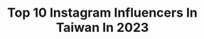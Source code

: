 ---
title: Top 10 Instagram Influencers In Taiwan In 2023
description: >-
  Find top Instagram influencers in Taiwan in 2023. Most popular hashtags: #taipei #taiwan #taipeitravel.
platform: Instagram
hits: 39
text_top: Discover the best Instagram accounts on inBeat.
text_bottom: Our platform has 39 Instagram influencers like this in Taiwan for you to work with.
profiles:
  - username: "ooo_lin_ooo"
    fullname: >-
      林倩 🌹 Mercedes Lin
    bio: >-
      🦁Model / Travel Girl / Content Creator💛 📸 #Sony #A7iii 💌 合作邀約 : chianlin.official@gmail.com
    location: "Taiwan"
    followers: 270069
    engagement: 597
    commentsToLikes: 0.018401
    id: ck0w0omeyf9t20i19j953rgbi
    verified: false
    hashtags: "#bior, #219, #guerlaintw, #guerlain"
  - username: "elena_0921"
    fullname: >-
      𝓝𝓪𝓝𝓪 ♥️ 나나
    bio: >-
      旅遊여행 生活일상 美食음식 안녕하세요👋🏻저는 나나에요 | 📩合作相關邀約請私訊小盒子or mail 📪elenawang921@gmail.com | 旅遊🔍#na我們去哪玩 美食🔍#na我們吃什麼 登山🔍#na我們去爬山
    location: "Taiwan"
    followers: 31453
    engagement: 177
    commentsToLikes: 0.064850
    id: ck14khzrwpl8q0i19qkh0bqif
    verified: false
    hashtags: "#kofen, #taiwan, #nantoutravel, #taichungtrip"
  - username: "pattihuang"
    fullname: >-
      🎀Patti🎀采蓁
    bio: >-
      ♈️牡羊女❤️采蓁@ᴛᴀɪᴡᴀɴ 🇹🇼 YouTuber 喜歡釣魚🎣旅遊🌎美食🥗愛狗🐶愛露營⛺️ 工作連絡➡️pattihuang0408@gmail.com 🔗Youtube頻道 ► iampatti采蓁 🔗FB粉專► Iampatti采蓁
    location: "Taiwan"
    followers: 49817
    engagement: 576
    commentsToLikes: 0.018474
    id: ck0tz2j42ox0m0i198qzv48qw
    verified: false
    hashtags: "#711, #ok, #partipost, #fishinggirl"
  - username: "yilunnnnn_"
    fullname: >-
      阿侖 Alun
    bio: >-
      跟我一起出去玩🇰🇷🇹🇼 Korea·Food·Travel - 📮missidol1717@gmail.com 韓國代購 @forth.collect 我的男裝 @lun_closet - My Youtube ⬇️
    location: "Taiwan"
    followers: 46336
    engagement: 520
    commentsToLikes: 0.016411
    id: ck14hs4esbupd0i191qpn68mu
    verified: false
    hashtags: "#bellavita, #universtar, #shooky, #chimmy"
  - username: "yangyungwei"
    fullname: >-
      楊 勇緯 ヤン
    bio: >-
      ▫️新民高校ˢᴵᴺᴹᴵᴺ ▫️國立臺灣體育運動大學ᴺᵀᵁˢ 🥋ᶜᴴᴵᴺᴱˢᴱ ᵀᴬᴵᴾᴱᴵ🥋 Judoka🇹🇼
    location: "Taiwan"
    followers: 6717
    engagement: 1506
    commentsToLikes: 0.009197
    id: ck0w3kkrztvn90i19mv92aslm
    verified: false
    hashtags: "#judo, #judomasters, #judodoha, #tpe"
  - username: "rainbowalicee"
    fullname: >-
      彩虹愛麗絲🌈𝓕𝓪𝓼𝓱𝓲𝓸𝓷 𝓛𝓲𝓯𝓮𝓼𝓽𝔂𝓵𝓮
    bio: >-
      ᴍᴏᴅᴇʟ_ʙᴀʀʙɪᴇ ᴄᴇᴏ_ʙʟᴏɢɢᴇʀ 🌈 ɪ ᴀᴍ ɴᴏᴛ ʟɪᴋᴇ ʜᴇʀ, ɪ'ᴍ ʟɪᴋᴇ ᴍᴇ ♡ #ɪɴsᴘᴏ ♡ #ᴇᴠᴇɴᴛs ♡ #ᴅɪᴀʀʏ ♡ #ғɪᴛɴᴇss ♡ #ᴍᴏᴅᴇʟɪɴɢ ♡ #ᴅᴀɴᴄᴇ ♡ #ᴄʀᴀғᴛʙᴇᴇʀ ❤️🧡💛💚💙💜🖤
    location: "Taiwan"
    followers: 30758
    engagement: 82
    commentsToLikes: 0.075637
    id: ck0tz8q1apip30i19nnkwdhfy
    verified: false
    hashtags: "#sudiotw, #cheongsam, #makeup, #sudionio"
  - username: "_joyceee037"
    fullname: >-
      慈妹🎐
    bio: >-
      準備開工請稍後
    location: "Taiwan"
    followers: 25409
    engagement: 604
    commentsToLikes: 0.016213
    id: ck0w3bed4sjhj0i19lufamlyo
    verified: false
    hashtags: "#love, #fubonangels, #attraction, #taiwan"
  - username: "bentsai_tw"
    fullname: >-
      Ben
    bio: >-
      🇹🇼Taiwanese 188/88♉️ 🏐️🏋️⛷🤿⛰️🏄‍♂️ 富邦金控/人壽 業務主任 任職 （Insurance）
    location: "Taiwan"
    followers: 29893
    engagement: 509
    commentsToLikes: 0.015643
    id: ck0w4qoerzx770i1940qyewci
    verified: false
    hashtags: "#sudio, #sudiotw, #letdance, #gym"
  - username: "kubrickgood"
    fullname: >-
      K U B R I C K   H O
    bio: >-
      傳統工藝 Taiwan🇹🇼
    location: "Taiwan"
    followers: 144255
    engagement: 567
    commentsToLikes: 0.007143
    id: ck0ubyp5pfnjz0i19vs76ciae
    verified: false
    hashtags: "#snake, #taipei, #tattoos, #artwork"
  - username: "joeyspencer218"
    fullname: >-
      Joey 鈞
    bio: >-
      #BJ 🐖🐕 #nurse 💉💉 #workout 🏋 #工作邀約請私訊小盒子 #Traveling 愛旅遊✈🌈 其實我是迷你犬～ 🇹🇼🏳️‍🌈🏴‍☠️🇱🇷🇰🇷🇯🇵 🇨🇳
    location: "Taiwan"
    followers: 10168
    engagement: 1014
    commentsToLikes: 0.044158
    id: ck138yv4niot60i19qpbpxqei
    verified: false
    hashtags: "#mountains, #taiwantravel, #taipeitravel, #taipei"
---
